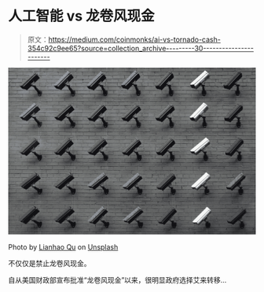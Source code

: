 # 人工智能 vs 龙卷风现金

> 原文：<https://medium.com/coinmonks/ai-vs-tornado-cash-354c92c9ee65?source=collection_archive---------30----------------------->

![](img/cc9078490c69b15fdcd7e38fe9d678ab.png)

Photo by [Lianhao Qu](https://unsplash.com/@lianhao?utm_source=medium&utm_medium=referral) on [Unsplash](https://unsplash.com?utm_source=medium&utm_medium=referral)

不仅仅是禁止龙卷风现金。

自从美国财政部宣布批准“龙卷风现金”以来，很明显政府选择艾来转移…